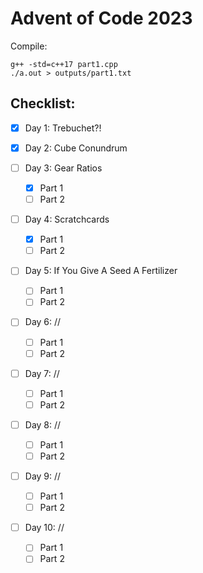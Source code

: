 # Advent of Code 2023

Compile:

```
g++ -std=c++17 part1.cpp
./a.out > outputs/part1.txt
```

## Checklist:

- [x] Day 1: Trebuchet?!

- [x] Day 2: Cube Conundrum

- [ ] Day 3: Gear Ratios

  - [x] Part 1
  - [ ] Part 2

- [ ] Day 4: Scratchcards

  - [x] Part 1
  - [ ] Part 2

- [ ] Day 5: If You Give A Seed A Fertilizer

  - [ ] Part 1
  - [ ] Part 2

- [ ] Day 6: //

  - [ ] Part 1
  - [ ] Part 2

- [ ] Day 7: //

  - [ ] Part 1
  - [ ] Part 2

- [ ] Day 8: //

  - [ ] Part 1
  - [ ] Part 2

- [ ] Day 9: //

  - [ ] Part 1
  - [ ] Part 2

- [ ] Day 10: //
  - [ ] Part 1
  - [ ] Part 2
